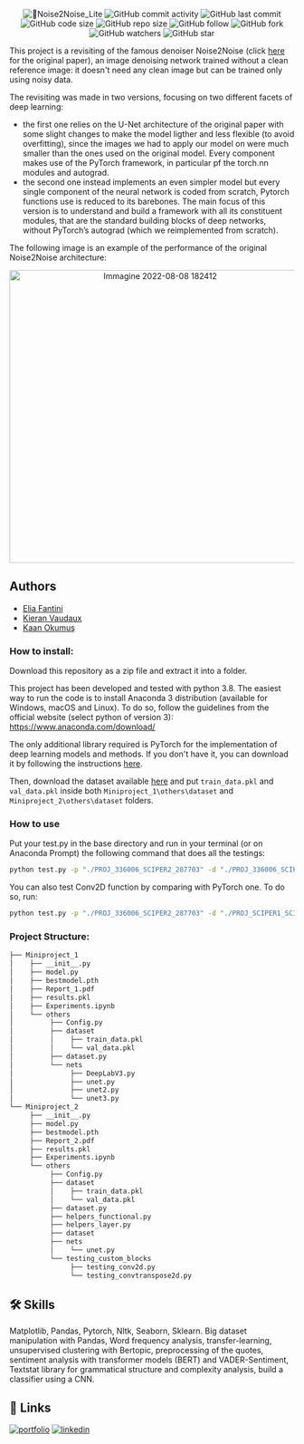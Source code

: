 <p align="center">
  <img alt="🏁Noise2Noise_Lite" src="https://user-images.githubusercontent.com/62103572/183460246-3c3e57d0-6502-4396-a168-b7e5875d33a8.png">
  <img alt="GitHub commit activity" src="https://img.shields.io/github/commit-activity/y/EliaFantini/Noise2Noise-Lite-two-ligther-versions-of-the-famous-AI-denoiser-for-small-images">
  <img alt="GitHub last commit" src="https://img.shields.io/github/last-commit/EliaFantini/Noise2Noise-Lite-two-ligther-versions-of-the-famous-AI-denoiser-for-small-images">
  <img alt="GitHub code size" src="https://img.shields.io/github/languages/code-size/EliaFantini/Noise2Noise-Lite-two-ligther-versions-of-the-famous-AI-denoiser-for-small-images">
  <img alt="GitHub repo size" src="https://img.shields.io/github/repo-size/EliaFantini/Noise2Noise-Lite-two-ligther-versions-of-the-famous-AI-denoiser-for-small-images">
  <img alt="GitHub follow" src="https://img.shields.io/github/followers/EliaFantini?label=Follow">
  <img alt="GitHub fork" src="https://img.shields.io/github/forks/EliaFantini/Noise2Noise-Lite-two-ligther-versions-of-the-famous-AI-denoiser-for-small-images?label=Fork">
  <img alt="GitHub watchers" src="https://img.shields.io/github/watchers/EliaFantini/Noise2Noise-Lite-two-ligther-versions-of-the-famous-AI-denoiser-for-small-images?label=Watch">
  <img alt="GitHub star" src="https://img.shields.io/github/stars/EliaFantini/Noise2Noise-Lite-two-ligther-versions-of-the-famous-AI-denoiser-for-small-images?style=social">
</p>


This project is a revisiting of the famous denoiser Noise2Noise (click [here](https://arxiv.org/abs/1803.04189) for the original paper), an image denoising network trained without a clean reference image: it doesn't need any clean image but can be trained only using noisy data. 

The revisiting was made in two versions, focusing on two different facets of deep learning: 
- the first one relies on the U-Net architecture of the original paper with some slight changes to make the model ligther and less flexible (to avoid overfitting), since the images we had to apply our model on were much smaller than the ones used on the original model. Every component makes use of the PyTorch framework, in particular pf the torch.nn modules and autograd. 
- the second one instead implements an even simpler model but every single component of the neural network is coded from scratch, Pytorch functions use is reduced to its barebones. The main focus of this version is to understand and build a framework with all its constituent modules, that are the standard building blocks of deep networks, without PyTorch’s autograd (which we reimplemented from scratch).

The following image is an example of the performance of the original Noise2Noise architecture:

<p align="center">
<img width="517" alt="Immagine 2022-08-08 182412" src="https://user-images.githubusercontent.com/62103572/183466131-805b2ae2-1d27-4592-baf7-595edc62c304.png">
</p>

## Authors

- [Elia Fantini](https://github.com/EliaFantini/)
- [Kieran Vaudaux](https://github.com/KieranVaudaux)
- [Kaan Okumuş](https://github.com/okumuskaan)

### How to install:
Download this repository as a zip file and extract it into a folder.

This project has been developed and tested with python 3.8. The easiest way to run the code is to install Anaconda 3 distribution (available for Windows, macOS and Linux). To do so, follow the guidelines from the official website (select python of version 3): https://www.anaconda.com/download/

The only additional library required is PyTorch for the implementation of deep learning models and methods. If you don't have it, you can download it by following the instructions [here](https://pytorch.org/).

Then, download the dataset available [here](https://drive.google.com/drive/u/2/folders/1CYsJ5gJkZWZAXJ1oQgUpGX7q5PxYEuNs) and put `train_data.pkl` and `val_data.pkl` inside both `Miniproject_1\others\dataset` and `Miniproject_2\others\dataset` folders. 

### How to use

Put your test.py in the base directory and run in your terminal (or on Anaconda Prompt) the following command that does all the testings: 
```bash
python test.py -p "./PROJ_336006_SCIPER2_287703" -d "./PROJ_336006_SCIPER2_287703/Miniproject_1/others/dataset/"
```

You can also test Conv2D function by comparing with PyTorch one. To do so, run:
```bash
python test.py -p "./PROJ_336006_SCIPER2_287703" -d "./PROJ_SCIPER1_SCIPER2_287703/Miniproject_1/others/dataset/"
```
### Project Structure:

```bash
├── Miniproject_1
│    ├── __init__.py
│    ├── model.py
│    ├── bestmodel.pth
│    ├── Report_1.pdf
│    ├── results.pkl
│    ├── Experiments.ipynb
│    └── others
│         ├── Config.py
│         ├── dataset
│         │    ├── train_data.pkl
│         │    └── val_data.pkl
│         ├── dataset.py
│         └── nets
│              ├── DeepLabV3.py
│              ├── unet.py
│              ├── unet2.py
│              └── unet3.py
└── Miniproject_2
     ├── __init__.py
     ├── model.py
     ├── bestmodel.pth
     ├── Report_2.pdf
     ├── results.pkl
     ├── Experiments.ipynb
     └── others
          ├── Config.py
          ├── dataset
          │    ├── train_data.pkl
          │    └── val_data.pkl
          ├── dataset.py
          ├── helpers_functional.py
          ├── helpers_layer.py
          ├── dataset
          ├── nets
          │    └── unet.py
          └── testing_custom_blocks
               ├── testing_conv2d.py
               └── testing_convtranspose2d.py

```






## 🛠 Skills

Matplotlib, Pandas, Pytorch, Nltk, Seaborn, Sklearn. Big dataset manipulation with Pandas, Word frequency analysis, transfer-learning, unsupervised clustering with Bertopic, preprocessing of the quotes,
sentiment analysis with transformer models (BERT) and VADER-Sentiment, Textstat library for grammatical structure and complexity analysis, build a classifier using a CNN.

## 🔗 Links
[![portfolio](https://img.shields.io/badge/my_portfolio-000?style=for-the-badge&logo=ko-fi&logoColor=white)](https://github.com/EliaFantini/)
[![linkedin](https://img.shields.io/badge/linkedin-0A66C2?style=for-the-badge&logo=linkedin&logoColor=white)](https://www.linkedin.com/in/-elia-fantini/)
